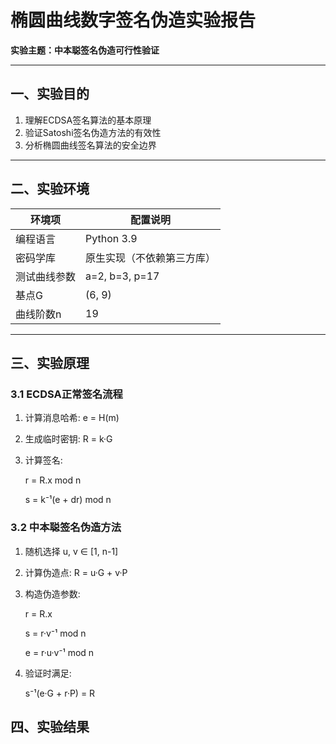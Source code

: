 # 椭圆曲线数字签名伪造实验报告  
**实验主题：中本聪签名伪造可行性验证**  

---

## 一、实验目的  
1. 理解ECDSA签名算法的基本原理  
2. 验证Satoshi签名伪造方法的有效性  
3. 分析椭圆曲线签名算法的安全边界  

---

## 二、实验环境  
| 环境项       | 配置说明                  |
|--------------|-------------------------|
| 编程语言     | Python 3.9              |
| 密码学库     | 原生实现（不依赖第三方库）|
| 测试曲线参数 | a=2, b=3, p=17          |
| 基点G        | (6, 9)                  |
| 曲线阶数n    | 19                      |

---

## 三、实验原理  

### 3.1 ECDSA正常签名流程


1. 计算消息哈希: e = H(m)
 
2. 生成临时密钥: R = k·G

3. 计算签名:

   r = R.x mod n
 
   s = k⁻¹(e + dr) mod n


### 3.2 中本聪签名伪造方法

1. 随机选择 u, v ∈ [1, n-1]

2. 计算伪造点: R = u·G + v·P

3. 构造伪造参数:
  
   r = R.x

   s = r·v⁻¹ mod n

   e = r·u·v⁻¹ mod n
 
4. 验证时满足:

   s⁻¹(e·G + r·P) = R  

## 四、实验结果
